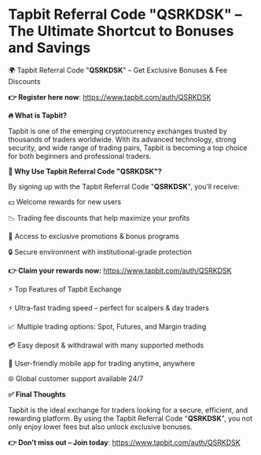 # Tapbit Referral Code "QSRKDSK" – The Ultimate Shortcut to Bonuses and Savings


🌍 Tapbit Referral Code "**QSRKDSK**" – Get Exclusive Bonuses & Fee Discounts

**👉 Register here now**: https://www.tapbit.com/auth/QSRKDSK

**🔥 What is Tapbit?**

Tapbit is one of the emerging cryptocurrency exchanges trusted by thousands of traders worldwide. With its advanced technology, strong security, and wide range of trading pairs, Tapbit is becoming a top choice for both beginners and professional traders.

**🎁 Why Use Tapbit Referral Code "QSRKDSK"?**

By signing up with the Tapbit Referral Code "**QSRKDSK**", you’ll receive:

💵 Welcome rewards for new users

📉 Trading fee discounts that help maximize your profits

🚀 Access to exclusive promotions & bonus programs

🔒 Secure environment with institutional-grade protection

**👉 Claim your rewards now:** https://www.tapbit.com/auth/QSRKDSK

⚡ Top Features of Tapbit Exchange

⚡ Ultra-fast trading speed – perfect for scalpers & day traders

📈 Multiple trading options: Spot, Futures, and Margin trading

💳 Easy deposit & withdrawal with many supported methods

📱 User-friendly mobile app for trading anytime, anywhere

🌐 Global customer support available 24/7

**✅ Final Thoughts**

Tapbit is the ideal exchange for traders looking for a secure, efficient, and rewarding platform. By using the Tapbit Referral Code "**QSRKDSK**", you not only enjoy lower fees but also unlock exclusive bonuses.

**👉 Don’t miss out – Join today**: https://www.tapbit.com/auth/QSRKDSK
